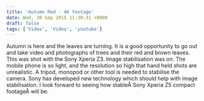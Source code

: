```yaml
---
title: 'Autumn Red - 4K footage'
date: Wed, 30 Sep 2015 11:30:31 +0000
draft: false
tags: ['Video', 'Video', 'youtube']
---
```


Autumn is here and the leaves are turning. It is a good opportunity to go out and take video and photographs of trees and their red and brown leaves. This was shot with the Sony Xperia Z3. Image stabilisation was on. The mobile phone is so light, and the resolution so high that hand held shots are unrealistic. A tripod, monopod or other tool is needed to stabilise the camera. Sony has developed new technology which should help with image stabilisation. I look forward to seeing how stableÂ Sony Xperia Z5 compact footageÂ will be.